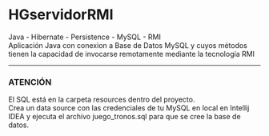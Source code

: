 # HGservidorRMI
Java - Hibernate - Persistence - MySQL - RMI
<br>
Aplicación Java con conexion a Base de Datos MySQL y cuyos métodos tienen la capacidad de invocarse remotamente mediante la tecnología RMI 
<br>
- - - - - - 
### ATENCIÓN
El SQL está en la carpeta resources dentro del proyecto.
<br>
Crea un data source con las credenciales de tu MySQL en local en Intellij IDEA y ejecuta el archivo juego_tronos.sql para que se cree la base de datos.

